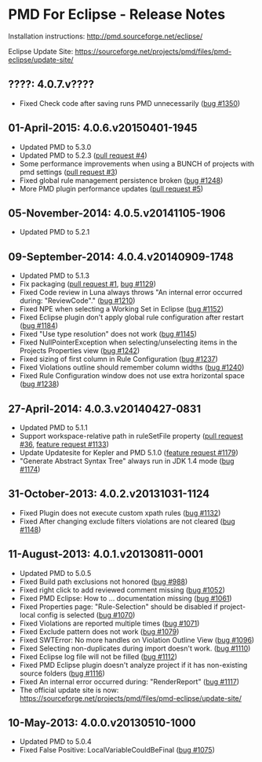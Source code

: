 # PMD For Eclipse - Release Notes

Installation instructions: <http://pmd.sourceforge.net/eclipse/>

Eclipse Update Site: <https://sourceforge.net/projects/pmd/files/pmd-eclipse/update-site/>

## ????: 4.0.7.v????

* Fixed Check code after saving runs PMD unnecessarily ([bug #1350](https://sourceforge.net/p/pmd/bugs/1350/))

## 01-April-2015: 4.0.6.v20150401-1945

* Updated PMD to 5.3.0
* Updated PMD to 5.2.3 ([pull request #4](https://github.com/pmd/pmd-eclipse-plugin/pull/4))
* Some performance improvements when using a BUNCH of projects with pmd settings ([pull request #3](https://github.com/pmd/pmd-eclipse-plugin/pull/3))
* Fixed global rule management persistence broken ([bug #1248](https://sourceforge.net/p/pmd/bugs/1248))
* More PMD plugin performance updates ([pull request #5](https://github.com/pmd/pmd-eclipse-plugin/pull/5))


## 05-November-2014: 4.0.5.v20141105-1906

* Updated PMD to 5.2.1


## 09-September-2014: 4.0.4.v20140909-1748

* Updated PMD to 5.1.3
* Fix packaging ([pull request #1](https://github.com/pmd/pmd-eclipse-plugin/pull/1), [bug #1129](https://sourceforge.net/p/pmd/bugs/1129/))
* Fixed Code review in Luna always throws "An internal error occurred during: "ReviewCode"." ([bug #1210](https://sourceforge.net/p/pmd/bugs/1210/))
* Fixed NPE when selecting a Working Set in Eclipse ([bug #1152](https://sourceforge.net/p/pmd/bugs/1152/))
* Fixed Eclipse plugin don't apply global rule configuration after restart ([bug #1184](https://sourceforge.net/p/pmd/bugs/1184/))
* Fixed "Use type resolution" does not work ([bug #1145](https://sourceforge.net/p/pmd/bugs/1145/))
* Fixed NullPointerException when selecting/unselecting items in the Projects Properties view ([bug #1242](https://sourceforge.net/p/pmd/bugs/1242/))
* Fixed sizing of first column in Rule Configuration ([bug #1237](https://sourceforge.net/p/pmd/bugs/1237/))
* Fixed Violations outline should remember column widths ([bug #1240](https://sourceforge.net/p/pmd/bugs/1240/))
* Fixed Rule Configuration window does not use extra horizontal space ([bug #1238](http://sourceforge.net/p/pmd/bugs/1238/))


## 27-April-2014: 4.0.3.v20140427-0831

* Updated PMD to 5.1.1
* Support workspace-relative path in ruleSetFile property ([pull request #36], [feature request #1133])
* Update Updatesite for Kepler and PMD 5.1.0 ([feature request #1179])
* "Generate Abstract Syntax Tree" always run in JDK 1.4 mode ([bug #1174])

[pull request #36]: https://github.com/pmd/pmd/pull/36
[feature request #1133]: https://sourceforge.net/p/pmd/bugs/1133/
[feature request #1179]: https://sourceforge.net/p/pmd/bugs/1179/
[bug #1174]: https://sourceforge.net/p/pmd/bugs/1174/


## 31-October-2013: 4.0.2.v20131031-1124

* Fixed Plugin does not execute custom xpath rules ([bug #1132])
* Fixed After changing exclude filters violations are not cleared ([bug #1148])

[bug #1132]: https://sourceforge.net/p/pmd/bugs/1132/
[bug #1148]: https://sourceforge.net/p/pmd/bugs/1148/


## 11-August-2013: 4.0.1.v20130811-0001

* Updated PMD to 5.0.5
* Fixed Build path exclusions not honored ([bug  #988])
* Fixed right click to add reviewed comment missing ([bug #1052])
* Fixed PMD Eclipse: How to ... documentation missing ([bug #1061])
* Fixed Properties page: "Rule-Selection" should be disabled if project-local config is selected ([bug #1070])
* Fixed Violations are reported multiple times ([bug #1071])
* Fixed Exclude pattern does not work ([bug #1079])
* Fixed SWTError: No more handles on Violation Outline View ([bug #1096])
* Fixed Selecting non-duplicates during import doesn't work. ([bug #1110])
* Fixed Eclipse log file will not be filled ([bug #1112])
* Fixed PMD Eclipse plugin doesn't analyze project if it has non-existing source folders ([bug #1116])
* Fixed An internal error occurred during: "RenderReport" ([bug #1117])
* The official update site is now: <https://sourceforge.net/projects/pmd/files/pmd-eclipse/update-site/>

[bug  #988]: https://sourceforge.net/p/pmd/bugs/988/
[bug #1052]: https://sourceforge.net/p/pmd/bugs/1052/
[bug #1061]: https://sourceforge.net/p/pmd/bugs/1061/
[bug #1070]: https://sourceforge.net/p/pmd/bugs/1070/
[bug #1071]: https://sourceforge.net/p/pmd/bugs/1071/
[bug #1079]: https://sourceforge.net/p/pmd/bugs/1079/
[bug #1096]: https://sourceforge.net/p/pmd/bugs/1096/
[bug #1110]: https://sourceforge.net/p/pmd/bugs/1110/
[bug #1112]: https://sourceforge.net/p/pmd/bugs/1112/
[bug #1116]: https://sourceforge.net/p/pmd/bugs/1116/
[bug #1117]: https://sourceforge.net/p/pmd/bugs/1117/


## 10-May-2013: 4.0.0.v20130510-1000

* Updated PMD to 5.0.4
* Fixed False Positive: LocalVariableCouldBeFinal ([bug #1075])

[bug #1075]: http://sourceforge.net/p/pmd/bugs/1075/

